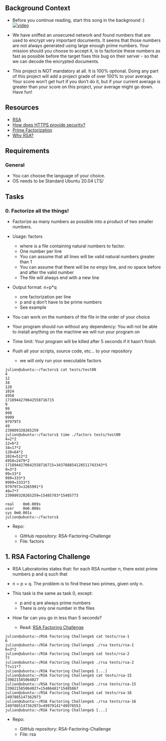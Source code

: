## Background Context
- Before you continue reading, start this song in the background :)
[![video](https://pbs.twimg.com/profile_images/1650963989629898753/lbQAfl5k_400x400.jpg)](https://youtu.be/tGSUjuSBt1A)
- We have sniffed an unsecured network and found numbers that are used to encrypt very important documents. It seems that those numbers are not always generated using large enough prime numbers. Your mission should you choose to accept it, is to factorize these numbers as fast as possible before the target fixes this bug on their server - so that we can decode the encrypted documents.

- This project is NOT mandatory at all. It is 100% optional. Doing any part of this project will add a project grade of over 100% to your average. Your score won’t get hurt if you don’t do it, but if your current average is greater than your score on this project, your average might go down. Have fun!

## Resources

- [RSA](https://intranet.alxswe.com/rltoken/VvijGiyWnPt8LDZjICgl1w)
- [How does HTTPS provide security?](https://intranet.alxswe.com/rltoken/vNd9XWDEu1mgexyIGDMaXQ)
- [Prime Factorization](https://intranet.alxswe.com/rltoken/kYixcru2uFRtLzb29NjiHg)
- [Why RSA?](https://intranet.alxswe.com/rltoken/JM9Zrnja-XCQwm5kEzr_xA)

## Requirements
### General
- You can choose the language of your choice.
- OS needs to be Standard Ubuntu 20.04 LTS/

## Tasks
### 0. Factorize all the things!

- Factorize as many numbers as possible into a product of two smaller numbers.

- Usage: factors <file>
	- where <file> is a file containing natural numbers to factor.
	- One number per line
	- You can assume that all lines will be valid natural numbers greater than 1
	- You can assume that there will be no empy line, and no space before and after the valid number
	- The file will always end with a new line
- Output format: n=p*q
	- one factorization per line
	- p and q don’t have to be prime numbers
	- See example
- You can work on the numbers of the file in the order of your choice
- Your program should run without any dependency: You will not be able to install anything on the machine we will run your program on
- Time limit: Your program will be killed after 5 seconds if it hasn’t finish
- Push all your scripts, source code, etc… to your repository
	- we will only run your executable factors
```
julien@ubuntu:~/factors$ cat tests/test00 
4
12
34
128
1024
4958
1718944270642558716715
9
99
999
9999
9797973
49
239809320265259
julien@ubuntu:~/factors$ time ./factors tests/test00
4=2*2
12=6*2
34=17*2
128=64*2
1024=512*2
4958=2479*2
1718944270642558716715=343788854128511743343*5
9=3*3
99=33*3
999=333*3
9999=3333*3
9797973=3265991*3
49=7*7
239809320265259=15485783*15485773

real    0m0.009s
user    0m0.008s
sys 0m0.001s
julien@ubuntu:~/factors$
```
- Repo:

	- GitHub repository: RSA-Factoring-Challenge
	- File: factors
   
## 1. RSA Factoring Challenge

- RSA Laboratories states that: for each RSA number n, there exist prime numbers p and q such that

- n = p × q. The problem is to find these two primes, given only n.

- This task is the same as task 0, except:

	- p and q are always prime numbers
	- There is only one number in the files
- How far can you go in less than 5 seconds?

	- Read: [RSA Factoring Challenge](https://intranet.alxswe.com/rltoken/Cn9Lq_kKNpNx4dmvFMuwgQ)
```
julien@ubuntu:~/RSA Factoring Challenge$ cat tests/rsa-1
6
julien@ubuntu:~/RSA Factoring Challenge$ ./rsa tests/rsa-1
6=3*2
julien@ubuntu:~/RSA Factoring Challenge$ cat tests/rsa-2
77
julien@ubuntu:~/RSA Factoring Challenge$ ./rsa tests/rsa-2
77=11*7
julien@ubuntu:~/RSA Factoring Challenge$ [...]  
julien@ubuntu:~/RSA Factoring Challenge$ cat tests/rsa-15
239821585064027
julien@ubuntu:~/RSA Factoring Challenge$ ./rsa tests/rsa-15 
239821585064027=15486481*15485867
julien@ubuntu:~/RSA Factoring Challenge$ cat tests/rsa-16
2497885147362973
julien@ubuntu:~/RSA Factoring Challenge$ ./rsa tests/rsa-16
2497885147362973=49979141*49978553
julien@ubuntu:~/RSA Factoring Challenge$ [...]
```
- Repo:

	- GitHub repository: RSA-Factoring-Challenge
	- File: rsa
   
